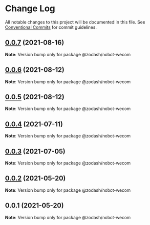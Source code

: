 # Change Log

All notable changes to this project will be documented in this file.
See [Conventional Commits](https://conventionalcommits.org) for commit guidelines.

## [0.0.7](https://github.com/zcorky/zodash/compare/@zodash/nobot-wecom@0.0.6...@zodash/nobot-wecom@0.0.7) (2021-08-16)

**Note:** Version bump only for package @zodash/nobot-wecom





## [0.0.6](https://github.com/zcorky/zodash/compare/@zodash/nobot-wecom@0.0.5...@zodash/nobot-wecom@0.0.6) (2021-08-12)

**Note:** Version bump only for package @zodash/nobot-wecom





## [0.0.5](https://github.com/zcorky/zodash/compare/@zodash/nobot-wecom@0.0.4...@zodash/nobot-wecom@0.0.5) (2021-08-12)

**Note:** Version bump only for package @zodash/nobot-wecom





## [0.0.4](https://github.com/zcorky/zodash/compare/@zodash/nobot-wecom@0.0.3...@zodash/nobot-wecom@0.0.4) (2021-07-11)

**Note:** Version bump only for package @zodash/nobot-wecom





## [0.0.3](https://github.com/zcorky/zodash/compare/@zodash/nobot-wecom@0.0.2...@zodash/nobot-wecom@0.0.3) (2021-07-05)

**Note:** Version bump only for package @zodash/nobot-wecom





## [0.0.2](https://github.com/zcorky/zodash/compare/@zodash/nobot-wecom@0.0.1...@zodash/nobot-wecom@0.0.2) (2021-05-20)

**Note:** Version bump only for package @zodash/nobot-wecom





## 0.0.1 (2021-05-20)

**Note:** Version bump only for package @zodash/nobot-wecom
